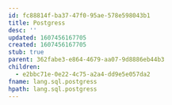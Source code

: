 ```yaml
---
id: fc88814f-ba37-47f0-95ae-578e598043b1
title: Postgress
desc: ''
updated: 1607456167705
created: 1607456167705
stub: true
parent: 362fabe3-e864-4679-aa07-9d8886eb44b3
children:
  - e2bbc71e-0e22-4c75-a2a4-dd9e5e057da2
fname: lang.sql.postgress
hpath: lang.sql.postgress
---
```



